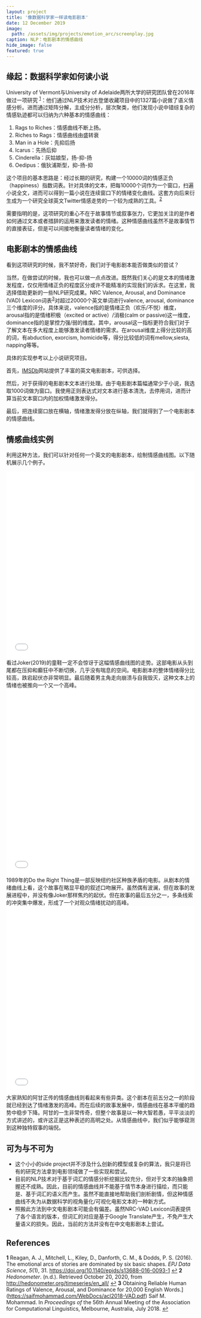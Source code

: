 ```yaml
---
layout: project
title: '像数据科学家一样读电影剧本'
date: 12 December 2019
image:  
  path: /assets/img/projects/emotion_arc/screenplay.jpg
caption: NLP：电影剧本的情感曲线
hide_image: false
featured: true
---
```


## 缘起：数据科学家如何读小说

University of Vermont与University of Adelaide两所大学的研究团队曾在2016年做过一项研究 <sup id="a1">[1](#f1)</sup>：他们通过NLP技术对古登堡收藏项目中的1327篇小说做了语义情感分析。进而通过矩阵分解，主成分分析，层次聚类，他们发现小说中错综复杂的情感轨迹都可以归纳为六种基本的情感曲线：
1. Rags to Riches：情感曲线不断上扬。
2. Riches to Rags：情感曲线由盛转衰
3. Man in a Hole：先抑后扬
4. Icarus：先扬后抑
5. Cinderella：灰姑娘型，扬-抑-扬
6. Oedipus：俄狄浦斯型，抑-扬-抑

这个项目的基本思路是：经过长期的研究，构建一个10000词的情感正负（happiness）指数词表。针对具体的文本，把每10000个词作为一个窗口，扫遍小说全文，进而可以得到一篇小说在连续窗口下的情绪变化曲线。这套方向后来衍生成为一个研究全球英文Twitter情感走势的一个较为成熟的工具。<sup id="a2">[2](#f2)</sup>

需要指明的是，这项研究的重心不在于故事情节或叙事张力，它更加关注的是作者如何通过文本或者措辞的运用来激发读者的情绪。这种情感曲线虽然不是故事情节的直接表征，但是可以间接地衡量读者情绪的变化。

## 电影剧本的情感曲线

看到这项研究的时候，我不禁好奇，我们对于电影剧本能否做类似的尝试？

当然，在做尝试的时候，我也可以做一点点改进。既然我们关心的是文本的情绪激发程度，仅仅用情绪正负的程度区分或许不能精准的实现我们的诉求。在这里，我选择借助更新的一些NLP研究成果。NRC Valence, Arousal, and Dominance (VAD) Lexicon词表<sup id="a3">[3](#f3)</sup>对超过20000个英文单词进行valence, arousal, dominance三个维度的评分。具体来说，valence指的是情绪正负（欢乐/不悦）维度，arousal指的是情绪积极（excited or active）/消极(calm or passive)这一维度，dominance指的是掌控力强/弱的维度。其中，arousal这一指标更符合我们对于了解文本在多大程度上能够激发读者情绪的需求。在arousal维度上得分比较的高的词，有abduction, exorcism, homicide等，得分比较低的词有mellow,siesta, napping等等。

具体的实现参考以上小说研究项目。

首先，[IMSDb](https://www.imsdb.com/)网站提供了丰富的英文电影剧本，可供选择。

然后，对于获得的电影剧本文本进行处理。由于电影剧本篇幅通常少于小说，我选取1000词做为窗口。我使用正则表达式对文本进行基本清洗，去停用词，进而计算当前文本窗口内的加权情绪激发得分。

最后，把连续窗口放在横轴，情绪激发得分放在纵轴，我们就得到了一个电影剧本的情感曲线。

## 情感曲线实例

利用这种方法，我们可以针对任何一个英文的电影剧本，绘制情感曲线图。以下随机展示几个例子。
<iFrame seamless frameborder="0"
  src='/assets/img/projects/emotion_arc/Joker.html'  width="100%" height="500px" scrolling="no">
</iFrame>
<br>
看过Joker(2019)的童鞋一定不会惊讶于这幅情感曲线图的走势。这部电影从头到尾都在压抑和癫狂中不断切换，几乎没有喘息的空间。电影剧本的整体情绪得分比较高，跌宕起伏亦非常明显。最后随着男主角走向崩溃与自我毁灭，这种文本上的情绪也被推向一个又一个高峰。

<iFrame  seamless="seamless" frameborder="0"
  src='/assets/img/projects/emotion_arc/Do The Right Thing.html'  width="100%" height="500px" scrolling="no" >
</iFrame>
<br>
1989年的Do the Right Thing是一部反映纽约社区种族矛盾的电影。从剧本的情绪曲线上看，这个故事在略显平稳的叙述口吻展开。虽然偶有波澜，但在故事的发展进程中，并没有像Joker那样焦灼的起伏。但在故事的最后五分之一，多条线索的冲突集中爆发，形成了一个对观众情绪扰动的高峰。
<iFrame seamless frameborder="0"
  src='/assets/img/projects/emotion_arc/Forrest Gump.html'  width="100%" height="500px" scrolling="no">
</iFrame>
<br>
大家熟知的阿甘正传的情感曲线则看起来有些异类。这个剧本在前五分之一的阶段就已经到达了情绪激发的高峰。而在后续的故事发展中，情感曲线在基本平缓的趋势中稳步下降。阿甘的一生非常传奇，但整个故事是以一种大智若愚，平平淡淡的方式讲述的，或许这正是这种表述的高明之处。从情感曲线中，我们似乎能够窥测到这种独特叙事的端倪。

## 可为与不可为

- 这个小小的side project并不涉及什么创新的模型或复杂的算法，我只是将已有的研究方法拿到电影领域做了一些实现和尝试。
- 目前的NLP技术对于基于词汇的情感分析挖掘比较充分，但对于文本的抽象把握还不成熟。因此，目前的情感曲线并不能基于情节本身进行描绘，而只能是、基于词汇的语义而产生。虽然不能直接地帮助我们剖析剧情，但这种情感曲线不失为从数据科学的视角量化/可视化电影文本的一种新方式。
- 照搬此方法到中文电影剧本可能会有偏差。虽然NRC-VAD Lexicon词表提供了各个语言的版本，但词汇的对应是基于Google Translate产生，不免产生大量语义的损失。因此，当前的方法并没有在中文电影剧本上尝试。

## References
<b id="f1">1</b> Reagan, A. J., Mitchell, L., Kiley, D., Danforth, C. M., & Dodds, P. S. (2016). The emotional arcs of stories are dominated by six basic shapes. *EPJ Data Science*, *5*(1), 31. https://doi.org/10.1140/epjds/s13688-016-0093-1 [↩](#a1)
<b id="f2">2</b> *Hedonometer*. (n.d.). Retrieved October 20, 2020, from http://hedonometer.org/timeseries/en_all/ [↩](#a2)
<b id="f3">3</b> Obtaining Reliable Human Ratings of Valence, Arousal, and Dominance for 20,000 English Words.](https://saifmohammad.com/WebDocs/acl2018-VAD.pdf) Saif M. Mohammad. In *Proceedings of* the 56th Annual Meeting of the Association for Computational Linguistics, Melbourne, Australia, July 2018. [↩](#a3)


